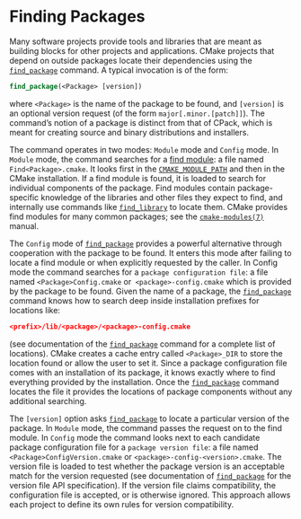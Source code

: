 # Finding Packages
Many software projects provide tools and libraries that are meant as building blocks for other projects and applications. CMake projects that depend on outside packages locate their dependencies using the [`find_package`](https://cmake.org/cmake/help/latest/command/find_package.html#command:find_package) command. A typical invocation is of the form:
```cmake
find_package(<Package> [version])
```

where `<Package>` is the name of the package to be found, and `[version]` is an optional version request (of the form `major[.minor.[patch]]`). The command’s notion of a package is distinct from that of CPack, which is meant for creating source and binary distributions and installers.

The command operates in two modes: `Module` mode and `Config` mode. In `Module` mode, the command searches for a [find module](https://cmake.org/cmake/help/latest/manual/cmake-developer.7.html#manual:cmake-developer(7)): a file named `Find<Package>.cmake`. It looks first in the [`CMAKE_MODULE_PATH`](https://cmake.org/cmake/help/latest/variable/CMAKE_MODULE_PATH.html#variable:CMAKE_MODULE_PATH) and then in the CMake installation. If a find module is found, it is loaded to search for individual components of the package. Find modules contain package-specific knowledge of the libraries and other files they expect to find, and internally use commands like [`find_library`](https://cmake.org/cmake/help/latest/command/find_library.html#command:find_library) to locate them. CMake provides find modules for many common packages; see the [`cmake-modules(7)`](https://cmake.org/cmake/help/latest/manual/cmake-modules.7.html#manual:cmake-modules(7)) manual.

The `Config` mode of [`find_package`](https://cmake.org/cmake/help/latest/command/find_package.html#command:find_package) provides a powerful alternative through cooperation with the package to be found. It enters this mode after failing to locate a find module or when explicitly requested by the caller. In Config mode the command searches for a `package configuration file`: a file named `<Package>Config.cmake` or` <package>-config.cmake` which is provided by the package to be found. Given the name of a package, the [`find_package`](https://cmake.org/cmake/help/latest/command/find_package.html#command:find_package) command knows how to search deep inside installation prefixes for locations like:
```cmake
<prefix>/lib/<package>/<package>-config.cmake
```

(see documentation of the [`find_package`](https://cmake.org/cmake/help/latest/command/find_package.html#command:find_package) command for a complete list of locations). CMake creates a cache entry called `<Package>_DIR` to store the location found or allow the user to set it. Since a package configuration file comes with an installation of its package, it knows exactly where to find everything provided by the installation. Once the [`find_package`](https://cmake.org/cmake/help/latest/command/find_package.html#command:find_package) command locates the file it provides the locations of package components without any additional searching.

The `[version]` option asks [`find_package`](https://cmake.org/cmake/help/latest/command/find_package.html#command:find_package) to locate a particular version of the package. In `Module` mode, the command passes the request on to the find module. In `Config` mode the command looks next to each candidate package configuration file for a `package version file`: a file named `<Package>ConfigVersion.cmake` or `<package>-config-<version>.cmake`. The version file is loaded to test whether the package version is an acceptable match for the version requested (see documentation of [`find_package`](https://cmake.org/cmake/help/latest/command/find_package.html#command:find_package) for the version file API specification). If the version file claims compatibility, the configuration file is accepted, or is otherwise ignored. This approach allows each project to define its own rules for version compatibility.
